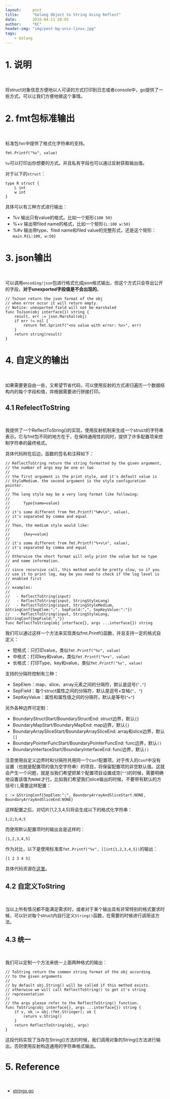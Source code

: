 ```yaml
---
layout:     post
title:      "Golang Object to String Using Reflect"
date:       2016-04-11 20:05
author:     "KC"
header-img: "img/post-bg-unix-linux.jpg"
tags:
    - Golang
---
```


# 1. 说明
<br />

将struct对象信息方便地以人可读的方式打印到日志或者console中，go提供了一些方式，可以让我们方便地做这个事情。

# 2. fmt包标准输出
<br />

标准包`fmt`中提供了格式化字符串的支持。

	fmt.Printf("%v", value)

`%v`可以打印出你想要的方式。并且私有字段也可以通过反射获取输出值。

对于以下的`struct`：
	
	type R struct {
		L int
		w int
	}

具体可以有三种方式进行输出：

- %v 输出只有value的格式。比如一个矩形`{100 50}`
- %+v 输出带filed name的格式，比如一个矩形`{L:100 w:50}`
- %#v 输出带type、filed name和filed value的完整形式，还是这个矩形：`main.R{L:100, w:50}`

# 3. json输出
<br />

可以调用`encoding/json`包进行格式化成json格式输出，但这个方式只会导出公开的字段，**对于unexported字段值是不会出现的**。

	// ToJson return the json format of the obj
	// when error occur it will return empty.
	// Notice: unexported field will not be marshaled
	func ToJson(obj interface{}) string {
		result, err := json.Marshal(obj)
		if err != nil {
			return fmt.Sprintf("<no value with error: %v>", err)
		}
		return string(result)
	}

# 4. 自定义的输出
<br />

如果需要更自由一些，又希望节省代码，可以使用反射的方式递归遍历一个数据结构内的每个字段和值，并根据需要进行拼接打印。

## 4.1 RefelectToString
<br />

我提供了一个ReflectToString()的实现，使用反射机制来生成一个struct的字符串表示。它与fmt包不同的地方在于，在保持通用性的同时，提供了许多配置项来控制字符串的最终格式。

具体代码附在后边，函数的签名和注释如下：

	// ReflectToString return the string formatted by the given argument,
	// the number of args may be one or two
	//
	// the first argument is the print style, and it's default value is
	// StyleMedium. the second argument is the style configuration pointer.
	//
	// The long style may be a very long format like following:
	//
	//      Type{name=value}
	//
	// it's some different from fmt.Printf("%#v\n", value),
	// it's separated by comma and equal
	//
	// Then, the medium style would like:
	//
	//      {key=value}
	//
	// it's some different from fmt.Printf("%+v\n", value),
	// it's separated by comma and equal
	//
	// Otherwise the short format will only print the value but no type
	// and name information.
	//
	// since recursive call, this method would be pretty slow, so if you
	// use it to print log, may be you need to check if the log level is
	// enabled first
	// 
	// examples:
	//
	//   - ReflectToString(input)
	//   - ReflectToString(input, StringStyleLong)
	//   - ReflectToString(input, StringStyleMedium, &StringConf{SepElem:";", SepField:",", SepKeyValue:":"})
	//   - ReflectToString(input, StringStyleLong, &StringConf{SepField:","})
	func ReflectToString(obj interface{}, args ...interface{}) string 

我们可以通过这样一个方法来实现类似fmt.Printf()函数，并且支持一定的格式自定义：

- 短格式：只打印value，类似`fmt.Printf("%v", value)`
- 中格式：打印key和value，类似`fmt.Printf("%+v", value)`
- 长格式：打印Type、key和value，类似`fmt.Printf("%v", value)`

支持的分隔符控制有三种：

- SepElem：map、slice、array元素之间的分隔符，默认是逗号(`","`)
- SepField：每个struct属性之间的分隔符，默认是逗号+空格(`", "`)
- SepKeyValue：属性和属性值之间的分隔符，默认是等号(`"="`)

另外各种边界可定制：

- BoundaryStructStart/BoundaryStructEnd: struct边界，默认`{}`
- BoundaryMapStart/BoundaryMapEnd: map边界，默认`{}`
- BoundaryArraySliceStart/BoundaryArraySliceEnd: array和slice边界，默认`[]`
- BoundaryPointerFuncStart/BoundaryPointerFuncEnd: func边界，默认`()`
- BoundaryInterfaceStart/BoundaryInterfaceEnd: func边界，默认`()`

注意使用自定义边界时和分隔符共用同一个`Conf`配置项，对于传入的`Conf`中没有设置（也就是配置项的值为空字符串）的项目，将保留配置项的非空默认值。这就会产生一个问题，就是当我们希望把某个配置项目设置成空(`""`)的时候，需要明确地设置该值为`NONE`才行。比如我们希望我们slice输出的时候，不要带有默认的方括号`[]`,需要这样配置：

	c := &StringConf{SepElem:";", BoundaryArrayAndSliceStart:NONE, BoundaryArrayAndSliceEnd:NONE}

这样配置之后，对切片[1,2,3,4,5]将会生成以下的格式化字符串：

	1;2;3;4;5

而使用默认配置项时的输出会是这样的：

	[1,2,3,4,5]

作为对比，以下是使用标准库`fmt.Printf("%v", []int{1,2,3,4,5})`的输出：

	[1 2 3 4 5]


具体代码资源在[这里](https://github.com/kimiazhu/golib/blob/master/utils/strings.go)。

## 4.2 自定义ToString
<br />

当以上所有情况都不能满足需求时，或者对于某个输出具有非常特别的格式要求时候，可以针对每个struct内自行定义`String()`函数，在需要的时候进行调用该方法。

## 4.3 统一
<br />

我们可以定制一个方法来统一上面两种格式的输出：

	// ToString return the common string format of the obj according
	// to the given arguments
	//
	// by default obj.String() will be called if this method exists.
	// otherwise we will call ReflectToString() to get it's string
	// representation
	//
	// the args please refer to the ReflectToString() function.
	func ToString(obj interface{}, args ...interface{}) string {
		if v, ok := obj.(fmt.Stringer); ok {
			return v.String()
		}
		return ReflectToString(obj, args)
	}

这段代码实现了当存在String()方法的时候，我们调用对象的String()方法进行输出。否则使用反射构造通用的字符串格式输出。

# 5. Reference
<br />

- [strings.go](https://github.com/kimiazhu/golib/blob/master/utils/strings.go)